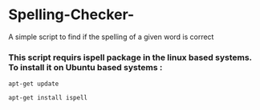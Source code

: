 # Spelling-Checker-
A simple script to find if the spelling of a given word is correct

### This script requirs ispell package in the linux based systems. To install it on Ubuntu based systems :
```
apt-get update

apt-get install ispell
```
